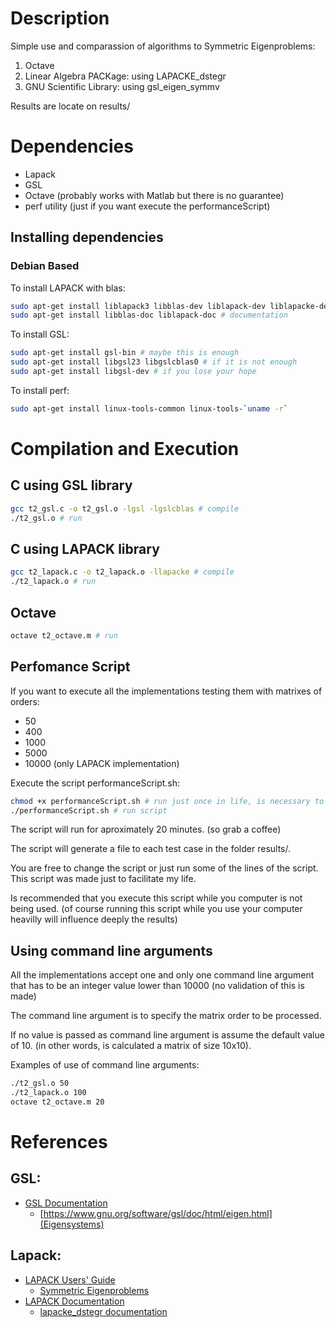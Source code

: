 # Description

Simple use and comparassion of algorithms to Symmetric Eigenproblems:

1. Octave
1. Linear Algebra PACKage: using LAPACKE_dstegr
1. GNU Scientific Library: using gsl_eigen_symmv

Results are locate on results/

# Dependencies

- Lapack
- GSL
- Octave (probably works with Matlab but there is no guarantee)
- perf utility (just if you want execute the performanceScript)

## Installing dependencies
### Debian Based

To install LAPACK with blas:

```bash
sudo apt-get install liblapack3 libblas-dev liblapack-dev liblapacke-dev
sudo apt-get install libblas-doc liblapack-doc # documentation
```

To install GSL:

```bash
sudo apt-get install gsl-bin # maybe this is enough
sudo apt-get install libgsl23 libgslcblas0 # if it is not enough
sudo apt-get install libgsl-dev # if you lose your hope
```

To install perf:

```bash
sudo apt-get install linux-tools-common linux-tools-`uname -r`
```

# Compilation and Execution
## C using GSL library

```bash
gcc t2_gsl.c -o t2_gsl.o -lgsl -lgslcblas # compile
./t2_gsl.o # run
```

## C using LAPACK library

```bash
gcc t2_lapack.c -o t2_lapack.o -llapacke # compile
./t2_lapack.o # run
```

## Octave

```bash
octave t2_octave.m # run
```

## Perfomance Script

If you want to execute all the implementations testing them with matrixes of orders:

- 50
- 400
- 1000
- 5000
- 10000 (only LAPACK implementation)

Execute the script performanceScript.sh:

```bash
chmod +x performanceScript.sh # run just once in life, is necessary to make the script runnable
./performanceScript.sh # run script
```

The script will run for aproximately 20 minutes. (so grab a coffee)

The script will generate a file to each test case in the folder results/.

You are free to change the script or just run some of the lines of the script. This script was made just to facilitate my life.

Is recommended that you execute this script while you computer is not being used. (of course running this script while you use your computer heavilly will influence deeply the results)

## Using command line arguments

All the implementations accept one and only one command line argument that has to be an integer value lower than 10000 (no validation of this is made)

The command line argument is to specify the matrix order to be processed.

If no value is passed as command line argument is assume the default value of 10. (in other words, is calculated a matrix of size 10x10).


Examples of use of command line arguments:

```bash
./t2_gsl.o 50
./t2_lapack.o 100
octave t2_octave.m 20
```

# References

## GSL:

- [GSL Documentation](https://www.gnu.org/software/gsl/doc/html/index.html)
    - [https://www.gnu.org/software/gsl/doc/html/eigen.html](Eigensystems)

## Lapack:

- [LAPACK Users' Guide](http://www.netlib.org/lapack/lug/)
    - [Symmetric Eigenproblems](http://www.netlib.org/lapack/lug/node48.html)
- [LAPACK Documentation](http://www.netlib.org/lapack/explore-html/)
    - [lapacke_dstegr documentation](http://www.netlib.org/lapack/explore-html/d3/dfe/lapacke__dstegr_8c_a0a9c0545e1c6533ac382d48482cce94b.html)
